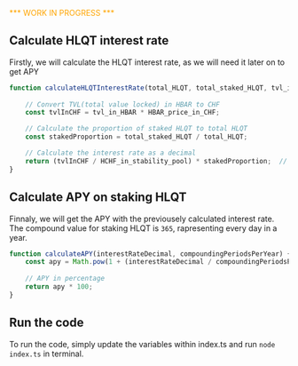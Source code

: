 <span style="color:orange;">*** WORK IN PROGRESS ***</span>



## Calculate HLQT interest rate
Firstly, we will calculate the HLQT interest rate, as we will need it later on to get APY
```ts
function calculateHLQTInterestRate(total_HLQT, total_staked_HLQT, tvl_in_HBAR, HBAR_price_in_CHF, HCHF_in_stability_pool) {
    
    // Convert TVL(total value locked) in HBAR to CHF
    const tvlInCHF = tvl_in_HBAR * HBAR_price_in_CHF;

    // Calculate the proportion of staked HLQT to total HLQT
    const stakedProportion = total_staked_HLQT / total_HLQT;

    // Calculate the interest rate as a decimal
    return (tvlInCHF / HCHF_in_stability_pool) * stakedProportion;  // Return as a decimal
}
```

## Calculate APY on staking HLQT
Finnaly, we will get the APY with the previousely calculated interest rate. The compound value for staking HLQT is `365`, rapresenting every day in a year.
```ts
function calculateAPY(interestRateDecimal, compoundingPeriodsPerYear) {
    const apy = Math.pow(1 + (interestRateDecimal / compoundingPeriodsPerYear), compoundingPeriodsPerYear) - 1;
    
    // APY in percentage
    return apy * 100; 
}
```

## Run the code
To run the code, simply update the variables within index.ts and run `node index.ts` in terminal.